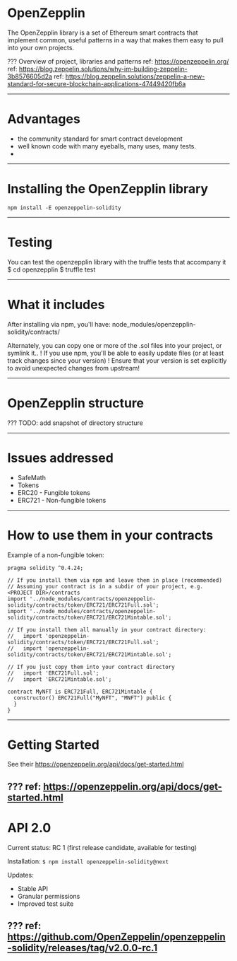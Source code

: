 # OpenZepplin

The OpenZepplin library is a set of Ethereum smart contracts that implement common, useful patterns in a way that makes them easy to pull into your own projects.

???
Overview of project, libraries and patterns
ref: https://openzeppelin.org/
ref: https://blog.zeppelin.solutions/why-im-building-zeppelin-3b8576605d2a
ref: https://blog.zeppelin.solutions/zeppelin-a-new-standard-for-secure-blockchain-applications-47449420fb6a

---
# Advantages

* the community standard for smart contract development
* well known code with many eyeballs, many uses, many tests. 
* 
---
# Installing the OpenZepplin library

```shell
npm install -E openzeppelin-solidity
```
---
# Testing

You can test the openzepplin library with the truffle tests that accompany it
$ cd openzepplin
$ truffle test

---
# What it includes

After installing via npm, you'll have:
node_modules/openzepplin-solidity/contracts/

Alternately, you can copy one or more of the .sol files into your project, or symlink it..
! If you use npm, you'll be able to easily update files (or at least track changes since your version)
! Ensure that your version is set explicitly to avoid unexpected changes from upstream!

---
# OpenZepplin structure

???
TODO: add snapshot of directory structure

---
# Issues addressed
* SafeMath
* Tokens
 * ERC20 - Fungible tokens
 * ERC721 - Non-fungible tokens

---
# How to use them in your contracts

Example of a non-fungible token:

```solidity
pragma solidity ^0.4.24;
 
// If you install them via npm and leave them in place (recommended)
// Assuming your contract is in a subdir of your project, e.g. <PROJECT DIR>/contracts
import '../node_modules/contracts/openzeppelin-solidity/contracts/token/ERC721/ERC721Full.sol';
import '../node_modules/contracts/openzeppelin-solidity/contracts/token/ERC721/ERC721Mintable.sol';

// If you install them all manually in your contract directory:
//   import 'openzeppelin-solidity/contracts/token/ERC721/ERC721Full.sol';
//   import 'openzeppelin-solidity/contracts/token/ERC721/ERC721Mintable.sol';

// If you just copy them into your contract directory
//   import 'ERC721Full.sol';
//   import 'ERC721Mintable.sol';
 
contract MyNFT is ERC721Full, ERC721Mintable {
  constructor() ERC721Full("MyNFT", "MNFT") public {
  }
}
```

---
# Getting Started

See their https://openzeppelin.org/api/docs/get-started.html

???
ref: https://openzeppelin.org/api/docs/get-started.html
---
# API 2.0

Current status: RC 1 (first release candidate, available for testing)

Installation: `$ npm install openzeppelin-solidity@next`

Updates:
* Stable API
* Granular permissions
* Improved test suite

???
ref: https://github.com/OpenZeppelin/openzeppelin-solidity/releases/tag/v2.0.0-rc.1
---

